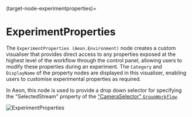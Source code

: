 (target-node-experimentproperties)=
# ExperimentProperties
The `ExperimentProperties (Aeon.Environment)` node creates a custom visualiser that provides direct access to any properties exposed at the highest level of the workflow through the control panel, allowing users to modify these properties during an experiment. 
The `Category` and `DisplayName` of the property nodes are displayed in this visualiser, enabling users to customise experimental properties as required.

In Aeon, this node is used to provide a drop down selector for specifying the "SelectedStream" property of the ["CameraSelector" `GroupWorkflow`](target-groupworkflow-cameraselector).

![ExperimentProperties](../../../images/Experiment_properties.svg)